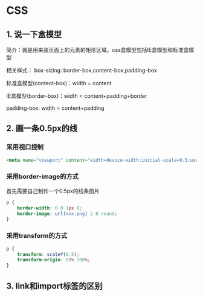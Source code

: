 # CSS

## 1. 说一下盒模型

简介：就是用来装页面上的元素的矩形区域，css盒模型包括IE盒模型和标准盒模型

相关样式：
box-sizing: border-box,content-box,padding-box

标准盒模型(content-box)：width = content

IE盒模型(border-box)：width = content+padding+border

padding-box: width = content+padding

## 2. 画一条0.5px的线

### 采用视口控制

```html
<meta name="viewport" content="width=device-width;initial-scale=0.5;user-scalable=no;" />
```

### 采用border-image的方式

首先需要自己制作一个0.5px的线条图片

```css
p {
    border-width: 0 0 1px 0;
    border-image: url(xxx.png) 2 0 round;
}
```

### 采用transform的方式

```css
p {
    transform: scaleY(0.5);
    transform-origin: 50% 100%;
}
```

## 3. link和import标签的区别

